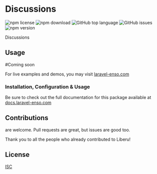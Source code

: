 # Discussions

![npm license](https://img.shields.io/npm/l/@liberu-ui/discussions.svg) 
![npm download](https://img.shields.io/npm/dm/@liberu-ui/discussions.svg) 
![GitHub top language](https://img.shields.io/github/languages/top/liberu-ui/discussions.svg) 
![GitHub issues](https://img.shields.io/github/issues/liberu-ui/discussions.svg) 
![npm version](https://img.shields.io/npm/v/@liberu-ui/discussions.svg) 

Discussions

## Usage

#Coming soon

For live examples and demos, you may visit [laravel-enso.com](https://www.laravel-enso.com)

### Installation, Configuration & Usage

Be sure to check out the full documentation for this package available at [docs.laravel-enso.com](https://docs.laravel-enso.com/frontend/discussions.html)

## Contributions

are welcome. Pull requests are great, but issues are good too.

Thank you to all the people who already contributed to Liberu!

## License

[ISC](https://opensource.org/licenses/ISC)

